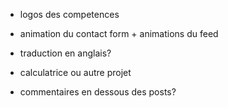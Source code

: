 - logos des competences
- animation du contact form + animations du feed

- traduction en anglais?
- calculatrice ou autre projet

- commentaires en dessous des posts?
